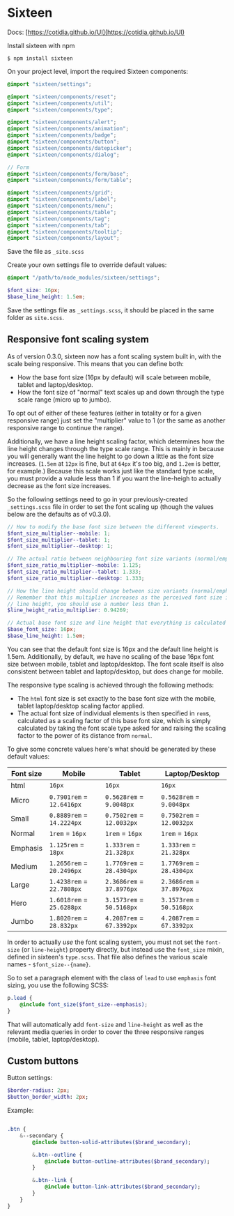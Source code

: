 # Sixteen

Docs: [https://cotidia.github.io/UI](https://cotidia.github.io/UI)

Install sixteen with npm

```console
$ npm install sixteen
```

On your project level, import the required Sixteen components:

```scss
@import "sixteen/settings";

@import "sixteen/components/reset";
@import "sixteen/components/util";
@import "sixteen/components/type";

@import "sixteen/components/alert";
@import "sixteen/components/animation";
@import "sixteen/components/badge";
@import "sixteen/components/button";
@import "sixteen/components/datepicker";
@import "sixteen/components/dialog";

// Form
@import "sixteen/components/form/base";
@import "sixteen/components/form/table";

@import "sixteen/components/grid";
@import "sixteen/components/label";
@import "sixteen/components/menu";
@import "sixteen/components/table";
@import "sixteen/components/tag";
@import "sixteen/components/tab";
@import "sixteen/components/tooltip";
@import "sixteen/components/layout";
```

Save the file as `_site.scss`

Create your own settings file to override default values:

```scss
@import "/path/to/node_modules/sixteen/settings";

$font_size: 16px;
$base_line_height: 1.5em;
```

Save the settings file as `_settings.scss`, it should be placed in the same
folder as `site.scss`.

## Responsive font scaling system

As of version 0.3.0, sixteen now has a font scaling system built in, with the scale being
responsive. This means that you can define both:

- How the base font size (16px by default) will scale between mobile, tablet and laptop/desktop.
- How the font size of "normal" text scales up and down through the type scale range (micro up to
  jumbo).

To opt out of either of these features (either in totality or for a given responsive range) just set
the "multiplier" value to 1 (or the same as another responsive range to continue the range).

Additionally, we have a line height scaling factor, which determines how the line height changes
through the type scale range. This is mainly in because you will generally want the line height to
go down a little as the font size increases. (`1.5em` at `12px` is fine, but at `64px` it's too big,
and `1.2em` is better, for example.) Because this scale works just like the standard type scale, you
must provide a valude less than 1 if you want the line-heigh to actually decrease as the font size
increases.

So the following settings need to go in your previously-created `_settings.scss` file in order to
set the font scaling up (though the values below are the defaults as of v0.3.0).

```scss
// How to modify the base font size between the different viewports.
$font_size_multiplier--mobile: 1;
$font_size_multiplier--tablet: 1;
$font_size_multiplier--desktop: 1;

// The actual ratio between neighbouring font size variants (normal/emphasis, large/hero, etc.).
$font_size_ratio_multiplier--mobile: 1.125;
$font_size_ratio_multiplier--tablet: 1.333;
$font_size_ratio_multiplier--desktop: 1.333;

// How the line height should change between size variants (normal/emphasis, large/hero, etc.).
// Remember that this multiplier increases as the perceived font size increases, so to tighten the
// line height, you should use a number less than 1.
$line_height_ratio_multiplier: 0.94269;

// Actual base font size and line height that everything is calculated from.
$base_font_size: 16px;
$base_line_height: 1.5em;
```

You can see that the default font size is 16px and the default line height is 1.5em. Additionally,
by default, we have no scaling of the base 16px font size between mobile, tablet and laptop/desktop.
The font scale itself is also consistent between tablet and laptop/desktop, but does change for
mobile.

The responsive type scaling is achieved through the following methods:

- The `html` font size is set exactly to the base font size with the mobile, tablet laptop/desktop
  scaling factor applied.
- The actual font size of individual elements is then specified in `rem`s, calculated as a scaling
  factor of this base font size, which is simply calculated by taking the font scale type asked for
  and raising the scaling factor to the power of its distance from `normal`.

To give some concrete values here's what should be generated by these default values:

Font size   | Mobile                    | Tablet                    | Laptop/Desktop
------------|---------------------------|---------------------------|--------------------------
html        | `16px`                    | `16px`                    | `16px`
Micro       | `0.7901rem` = `12.6416px` | `0.5628rem` = `9.0048px`  | `0.5628rem` = `9.0048px`
Small       | `0.8889rem` = `14.2224px` | `0.7502rem` = `12.0032px` | `0.7502rem` = `12.0032px`
Normal      | `1rem`      = `16px`      | `1rem`      = `16px`      | `1rem`      = `16px`
Emphasis    | `1.125rem`  = `18px`      | `1.333rem`  = `21.328px`  | `1.333rem`  = `21.328px`
Medium      | `1.2656rem` = `20.2496px` | `1.7769rem` = `28.4304px` | `1.7769rem` = `28.4304px`
Large       | `1.4238rem` = `22.7808px` | `2.3686rem` = `37.8976px` | `2.3686rem` = `37.8976px`
Hero        | `1.6018rem` = `25.6288px` | `3.1573rem` = `50.5168px` | `3.1573rem` = `50.5168px`
Jumbo       | `1.8020rem` = `28.832px`  | `4.2087rem` = `67.3392px` | `4.2087rem` = `67.3392px`

In order to actually *use* the font scaling system, you must not set the `font-size` (or
`line-height`) property directly, but instead use the `font_size` mixin, defined in sixteen's
`type.scss`. That file also defines the various scale names - `$font_size--{name}`.

So to set a paragraph element with the class of `lead` to use `emphasis` font sizing, you use the
following SCSS:

```scss
p.lead {
    @include font_size($font_size--emphasis);
}
```

That will automatically add `font-size` and `line-height` as well as the relevant media queries in
order to cover the three responsive ranges (mobile, tablet, laptop/desktop).

## Custom buttons

Button settings:

```sass
$border-radius: 2px;
$button_border_width: 2px;
```

Example:

```sass

.btn {
    &--secondary {
        @include button-solid-attributes($brand_secondary);

        &.btn--outline {
            @include button-outline-attributes($brand_secondary);
        }

        &.btn--link {
            @include button-link-attributes($brand_secondary);
        }
    }
}
```
